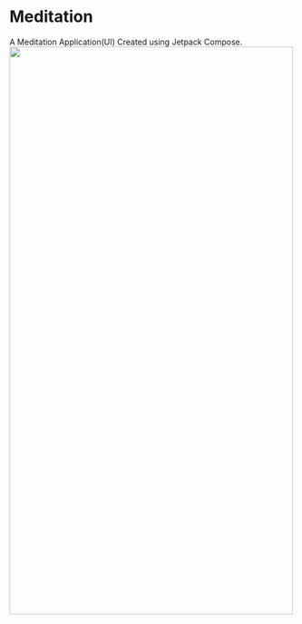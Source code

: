 # Meditation
A Meditation Application(UI) Created using Jetpack Compose.
<img src="https://user-images.githubusercontent.com/76480203/220471518-180ac754-304b-4c38-a549-0ae426e78126.jpg" height=1000 width=500/>
